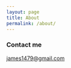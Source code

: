 ```yaml
---
layout: page
title: About
permalink: /about/
---
```


### Contact me

[james1479@gmail.com](mailto:james1479@gmail.com)
